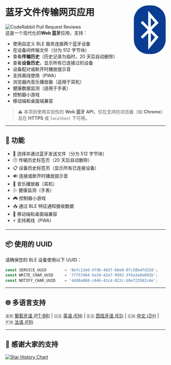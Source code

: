# 蓝牙文件传输网页应用 <img src="./public/favicon-32x32.png" align="right" width="100">
![CodeRabbit Pull Request Reviews](https://img.shields.io/coderabbit/prs/github/erikraft/Bluetooth-Center?utm_source=oss&utm_medium=github&utm_campaign=erikraft%2FBluetooth-Center&labelColor=171717&color=FF570A&link=https%3A%2F%2Fcoderabbit.ai&label=CodeRabbit+Reviews)
<br>
这是一个现代化的**Web 蓝牙**应用，支持：

- 使用自定义 BLE 服务连接两个蓝牙设备
- 在设备间传输文件（分为 512 字节块）
- 查看**传输历史**（历史记录为临时，20 天后自动删除）
- 查看**设备历史**，显示所有已连接过的设备
- 设备配对或断开时播放提示音
- 支持离线使用（PWA）
- 浏览器内音乐播放器（适用于耳机）
- 健康数据监测（适用于手表）
- 控制器小游戏
- 移动端和桌面端兼容

> ⚠️ 本项目使用实验性的 **Web 蓝牙 API**，仅在支持的浏览器（如 **Chrome**）且在 **HTTPS** 或 `localhost` 下可用。

---

## 🔧 功能

- 📂 选择并通过蓝牙发送文件（分为 512 字节块）
- 🕒 传输历史标签页（20 天后自动删除）
- 📋 设备历史标签页（显示所有已连接设备）
- 🔊 连接或断开时播放提示音
- 🎵 音乐播放器（耳机）
- 🩺 健康监测（手表）
- 🎮 控制器小游戏
- 📥 通过 BLE 特征通知接收数据
- 📱 移动端和桌面端兼容
- ⚡ 支持离线（PWA）

---

## 📦 使用的 UUID

请确保您的 BLE 设备使用以下 UUID：

```js
const SERVICE_UUID        = '8e7c12e0-5f9b-4b57-b6e0-07c58b4fd328';
const WRITE_CHAR_UUID     = '77f57404-5e34-42e7-9502-3f6a3a0e091b';
const NOTIFY_CHAR_UUID    = '4dd9a968-c64b-41cd-822c-b9e723582c4e';
```

---

## 🌐 多语言支持

🇧🇷 [葡萄牙语 (PT-BR)](README-ptbr.md) | 🇺🇸 [英语 (EN)](README.md) | 🇪🇸 [西班牙语 (ES)](README-es.md) | 🇨🇳 [中文 (ZH)](README-zh.md) | 🇫🇷 [法语 (FR)](README-fr.md)

---

## 🙏 感谢大家的支持

[![Star History Chart](https://api.star-history.com/svg?repos=erikraft/Bluetooth-Center&type=Date)](https://star-history.com/#erikraft/Bluetooth-Center&Date)
